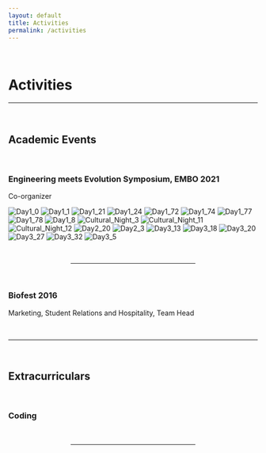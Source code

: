 ```yaml
---
layout: default
title: Activities
permalink: /activities
---
```

<p><br></p>

Activities
==========

<hr style="height:2px;border-width:0;color:gray;background-color:gray">

<p><br></p>

**Academic Events**
------------

<p><br></p>

### **Engineering meets Evolution Symposium, EMBO 2021**

Co-organizer


![Day1_0](/assets/EMBO/Day1_0.jpg)
![Day1_1](/assets/EMBO/Day1_1.jpg)
![Day1_21](/assets/EMBO/Day1_21.jpg)
![Day1_24](/assets/EMBO/Day1_24.jpg)
![Day1_72](/assets/EMBO/Day1_72.jpg)
![Day1_74](/assets/EMBO/Day1_74.jpg)
![Day1_77](/assets/EMBO/Day1_77.jpg)
![Day1_78](/assets/EMBO/Day1_78.jpg)
![Day1_8](/assets/EMBO/Day1_8.jpg)
![Cultural_Night_3](/assets/EMBO/Cultural_Night_3.jpg)
![Cultural_Night_11](/assets/EMBO/Cultural_Night_11.jpg)
![Cultural_Night_12](/assets/EMBO/Cultural_Night_12.jpg)
![Day2_20](/assets/EMBO/Day2_20.jpg)
![Day2_3](/assets/EMBO/Day2_3.jpg)
![Day3_13](/assets/EMBO/Day3_13.jpg)
![Day3_18](/assets/EMBO/Day3_18.jpg)
![Day3_20](/assets/EMBO/Day3_20.jpg)
![Day3_27](/assets/EMBO/Day3_27.jpg)
![Day3_32](/assets/EMBO/Day3_32.jpg)
![Day3_5](/assets/EMBO/Day3_5.jpg)


<br>

<hr style="width:50%; margin-left:25%">

<br>

### **Biofest 2016**

Marketing, Student Relations and Hospitality, Team Head

<br>

<hr style="height:2px;border-width:0;color:gray;background-color:gray">

<br>

**Extracurriculars**
---------------

<br>

### **Coding**

<br>

<hr style="width:50%; margin-left:25%">

<br>

<!-- ### **Photography**

<br>

<hr style="width:50%; margin-left:25%">

<br>

### **Graphic Design**

<br>

<hr style="width:50%; margin-left:25%">

<br>

### **Gaming**

<br>
-->
